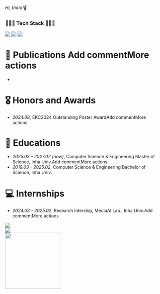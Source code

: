 <div>
  <h6>Hi, there!👋</h6>
</div>
<div>
  <h3>🧑🏻‍💻 Tech Stack 🧑🏻‍💻</h3>
  <img src="https://img.shields.io/badge/C++-00599C?style=flat&logo=Cplusplus&logoColor=white" />
  <img src="https://img.shields.io/badge/React-51CAEB?style=flat&logo=React&logoColor=white" />
  <img src="https://img.shields.io/badge/Unity-666666?style=flat&logo=Unity&logoColor=white" />
</div>

# 📝 Publications Add commentMore actions
-

# 🎖 Honors and Awards
- *2024.08*,  EKC2024 Outstanding Poster AwardAdd commentMore actions

# 📖 Educations
- *2025.03 - 2027.02 (now)*, Computer Science & Engineering Master of Science, Inha Univ.Add commentMore actions
- *2019.03 - 2025.02*, Computer Science & Engineering Bachelor of Science, Inha Univ.

# 💻 Internships
- *2024.03 - 2025.02*, Research Intership, MediaAI Lab., Inha Univ.Add commentMore actions

<div>
  	<div>
   		<img src="https://github-readme-stats.vercel.app/api?username=flashcy"/>
		<br/>
   		<img src="https://mazassumnida.wtf/api/v2/generate_badge?boj=cksdud7890"/>
         <br/>
         <img height="180em" src="https://github-readme-stats.vercel.app/api/top-langs/?username=flashcy&layout=compact&theme=dark"/>
   	</div>
</div>